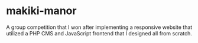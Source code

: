 # makiki-manor
A group competition that I won after implementing a responsive website that utilized a PHP CMS and JavaScript frontend that I designed all from scratch.
